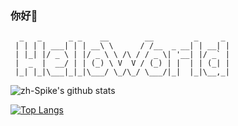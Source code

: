 ### 你好👋
```
  _   _      _ _    __        __         _     _ 
 | | | | ___| | | __\ \      / /__  _ __| | __| |
 | |_| |/ _ \ | |/ _ \ \ /\ / / _ \| '__| |/ _` |
 |  _  |  __/ | | (_) \ V  V / (_) | |  | | (_| |
 |_| |_|\___|_|_|\___/ \_/\_/ \___/|_|  |_|\__,_|
```
![zh-Spike's github stats](https://github-readme-stats.vercel.app/api?username=intmian&show_icons=true&theme=default&count_private=true&hide=contribs)

[![Top Langs](https://github-readme-stats.vercel.app/api/top-langs/?username=intmian&hide=html,JavaScript&theme=default)](https://github.com/zh-Spike/github-readme-stats)
